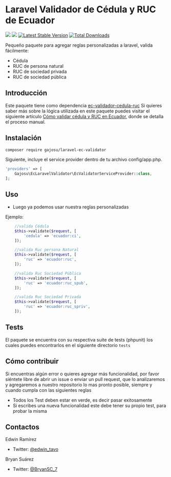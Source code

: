 Laravel Validador de Cédula y RUC de Ecuador
=============================
<a href="https://packagist.org/packages/gajosu/laravel-ec-validator"><img src="https://img.shields.io/badge/Packagist-v1.2.0-orange.svg?style=flat-square"></a>
<a href="https://packagist.org/packages/gajosu/ec-validador-cedula-ruc"><img src="https://img.shields.io/github/license/mashape/apistatus.svg?style=flat-square"></a>
[![Latest Stable Version](https://poser.pugx.org/gajosu/laravel-ec-validator/v/stable)](https://packagist.org/packages/gajosu/laravel-ec-validator)
[![Total Downloads](https://poser.pugx.org/gajosu/laravel-ec-validator/downloads)](https://packagist.org/packages/gajosu/laravel-ec-validator)

Pequeño paquete para agregar reglas personalizadas a laravel, valida fácilmente:

- Cédula
- RUC de persona natural
- RUC de sociedad privada
- RUC de sociedad pública

Introducción
-------------
Este paquete tiene como dependencia [ec-validador-cedula-ruc](https://github.com/gajosu/ec-validador-cedula-ruc) Si quieres saber más sobre la lógica utilizada en este paquete puedes visitar el siguiente artículo [Cómo validar cédula y RUC en Ecuador](https://medium.com/@bryansuarez/c%C3%B3mo-validar-c%C3%A9dula-y-ruc-en-ecuador-b62c5666186f), donde se detalla el proceso manual.

Instalación
----
```bash
composer require gajosu/laravel-ec-validator
```
Siguiente, incluye el service provider dentro de tu archivo config/app.php.
```php
'providers' => [
    Gajosu\EcLaravelValidator\EcValidatorServiceProvider::class,
];
```

Uso
----


- Luego ya podemos usar nuestra reglas personalizadas

Ejemplo:

```php
    //valida Cédula
    $this->validate($request, [
        'cedula' => 'ecuador:ci',
    ]);

    //valida Ruc persona Natural
    $this->validate($request, [
        'ruc' => 'ecuador:ruc',
    ]);

    //valida Ruc Sociedad Pública
    $this->validate($request, [
        'ruc' => 'ecuador:ruc_spub',
    ]);

    //valida Ruc Sociedad Privada
    $this->validate($request, [
        'ruc' => 'ecuador:ruc_spriv',
    ]);
```

Tests
-------

El paquete se encuentra con su respectiva suite de tests (phpunit) los cuales puedes encontrarlos
en el siguiente directorio `tests`

Cómo contribuir
------------

Si encuentras algún error o quieres agregar más funcionalidad, por favor siéntete libre de abrir un issue o enviar un pull request, que
lo analizaremos y agregaremos a nuestro repositorio lo mas pronto posible, siempre y cuando cumpla con las siguientes reglas

- Todos los Test deben estar en verde, es decir pasar exitosamente
- Si escribes una nueva funcionalidad este debe tener su propio test, para probar la misma

Contactos
------------
Edwin Ramírez
- Twitter: [@edwin_tavo](https://twitter.com/edwin_tavo)

Bryan Suárez
- Twitter: [@BryanSC_7](https://twitter.com/BryanSC_7)
